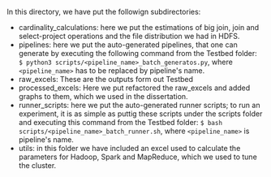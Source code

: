 In this directory, we have put the followign subdirectories:

- cardinality_calculations: here we put the estimations of big join, join and select-project operations and the file distribution we had in HDFS.
- pipelines: here we put the auto-generated pipelines, that one can generate by executing the following command from the Testbed folder: `$ python3 scripts/<pipeline_name>_batch_generatos.py`, where `<pipeline_name>` has to be replaced by pipeline's name.
- raw_excels: These are the outputs form out Testbed
- processed_excels: Here we put refactored the raw_excels and added graphs to them, which we used in the dissertation.
- runner_scripts: here we put the auto-generated runner scripts; to run an experiment, it is as simple as puttig these scripts under the scripts folder and executing this command from the Testbed folder: `$ bash scripts/<pipeline_name>_batch_runner.sh`, where `<pipeline_name>` is pipeline's name.
- utils: in this folder we have included an excel used to calculate the parameters for Hadoop, Spark and MapReduce, which we used to tune the cluster.
